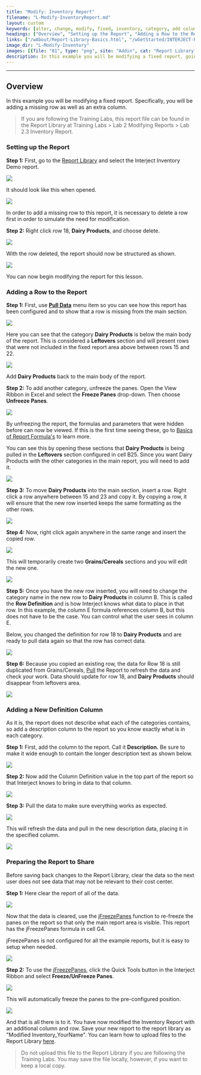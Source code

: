 ```yaml
---
title: "Modify: Inventory Report"
filename: "L-Modify-InventoryReport.md"
layout: custom
keywords: [alter, change, modify, fixed, inventory, category, add column, add row, jFreezePanes, walkthrough]
headings: ["Overview", "Setting up the Report", "Adding a Row to the Report", "Adding a New Definition Column", "Preparing the Report to Share"]
links: ["/wAbout/Report-Library-Basics.html", "/wGetStarted/INTERJECT-Ribbon-Menu-Items.html#pull-data", "/wAbout/Basics-of-Report-Formulas.html", "/wGetStarted/INTERJECT-Ribbon-Menu-Items.html#pull-data", "/wIndex/jFreezePanes.html", "/wIndex/jFreezePanes.html", "/wAbout/ReportLibraryLinks.html"]
image_dir: "L-Modify-Inventory"
images: [{file: "01", type: "png", site: "Addin", cat: "Report Library", sub: "", report: "Interject Inventory Demo", ribbon: "Simple", config: "Yes"},{file: "02", type: "png", site: "Addin", cat: "Report", sub: "", report: "Inventory by Category", ribbon: "", config: ""},{file: "03", type: "png", site: "Excel", cat: "Right Click Menu", sub: "", report: "Inventory by Category", ribbon: "", config: ""},{file: "04", type: "png", site: "Addin", cat: "Report", sub: "", report: "Inventory by Category", ribbon: "", config: ""},{file: "05", type: "png", site: "Addin", cat: "Pull Data", sub: "", report: "Inventory by Category", ribbon: "Simple", config: ""},{file: "06", type: "png", site: "Addin", cat: "Report", sub: "", report: "Inventory by Category", ribbon: "", config: ""},{file: "07", type: "png", site: "Excel", cat: "Freeze Panes", sub: "", report: "Inventory by Category", ribbon: "", config: ""},{file: "08", type: "png", site: "Addin", cat: "Report", sub: "", report: "Inventory by Category", ribbon: "", config: "Yes"},{file: "09", type: "png", site: "Excel", cat: "Right Click Menu", sub: "", report: "Inventory by Category", ribbon: "", config: "Yes"},{file: "10", type: "png", site: "Excel", cat: "Right Click Menu", sub: "", report: "Inventory by Category", ribbon: "", config: "Yes"},{file: "11", type: "png", site: "Addin", cat: "Report", sub: "", report: "Inventory by Category", ribbon: "", config: "Yes"},{file: "12", type: "png", site: "Addin", cat: "Report", sub: "", report: "Inventory by Category", ribbon: "", config: "Yes"},{file: "13", type: "png", site: "Addin", cat: "Report", sub: "", report: "Inventory by Category", ribbon: "", config: "Yes"},{file: "14", type: "png", site: "Addin", cat: "Report", sub: "", report: "Inventory by Category", ribbon: "", config: "Yes"},{file: "15", type: "png", site: "Addin", cat: "Report", sub: "", report: "Inventory by Category", ribbon: "", config: "Yes"},{file: "16", type: "png", site: "Addin", cat: "Pull Data", sub: "", report: "Inventory by Category", ribbon: "Simple", config: "Yes"},{file: "17", type: "png", site: "Addin", cat: "Report", sub: "", report: "Inventory by Category", ribbon: "", config: "Yes"},{file: "18", type: "png", site: "Addin", cat: "Pull Data", sub: "", report: "Inventory by Category", ribbon: "Simple", config: "Yes"},{file: "19", type: "png", site: "Addin", cat: "Report", sub: "", report: "Inventory by Category", ribbon: "", config: "Yes"},{file: "20", type: "png", site: "Addin", cat: "Quick Tools", sub: "", report: "Inventory by Category", ribbon: "", config: "Yes"},{file: "21", type: "png", site: "Addin", cat: "Report", sub: "", report: "Inventory by Category", ribbon: "", config: ""}]
description: In this example you will be modifying a fixed report, going over how to add a row to the report as well as add a description column.
---
```

* * *

##  Overview

In this example you will be modifying a fixed report. Specifically, you will be adding a missing row as well as an extra column.

<blockquote class=lab_info>
  If you are following the Training Labs, this report file can be found in the Report Library at Training Labs > Lab 2 Modifying Reports > Lab 2.3 Inventory Report.
</blockquote>

###  Setting up the Report

**Step 1:** First, go to the [Report Library](/wAbout/Report-Library-Basics.html) and select the Interject Inventory Demo report.

![](/images/L-Modify-Inventory/01.png)
<br>

It should look like this when opened.

![](/images/L-Modify-Inventory/02.png)
<br>

In order to add a missing row to this report, it is necessary to delete a row first in order to simulate the need for modification.

**Step 2:** Right click row 18, **Dairy Products**, and choose delete.

![](/images/L-Modify-Inventory/03.png)
<br>

With the row deleted, the report should now be structured as shown.

![](/images/L-Modify-Inventory/04.png)
<br>

You can now begin modifying the report for this lesson.

###  Adding a Row to the Report

**Step 1:** First, use [**Pull Data**](/wGetStarted/INTERJECT-Ribbon-Menu-Items.html#pull-data) menu item so you can see how this report has been configured and to show that a row is missing from the main section.

![](/images/L-Modify-Inventory/05.png)
<br>

Here you can see that the category **Dairy Products** is below the main body of the report. This is considered a **Leftovers** section and will present rows that were not included in the fixed report area above between rows 15 and 22.

![](/images/L-Modify-Inventory/06.png)
<br>

Add **Dairy Products** back to the main body of the report.

**Step 2:** To add another category, unfreeze the panes. Open the View Ribbon in Excel and select the **Freeze Panes** drop-down. Then choose **Unfreeze Panes**.

![](/images/L-Modify-Inventory/07.png)
<br>

By unfreezing the report, the formulas and parameters that were hidden before can now be viewed. If this is the first time seeing these, go to [Basics of Report Formula's](/wAbout/Basics-of-Report-Formulas.html) to learn more.

You can see this by opening these sections that **Dairy Products** is being pulled in the **Leftovers** section configured in cell B25. Since you want Dairy Products with the other categories in the main report, you will need to add it.

![](/images/L-Modify-Inventory/08.png)
<br>

**Step 3:** To move **Dairy Products** into the main section, insert a row. Right click a row anywhere between 15 and 23 and copy it.  By copying a row, it will ensure that the new row inserted keeps the same formatting as the other rows.

![](/images/L-Modify-Inventory/09.png)
<br>

**Step 4:** Now, right click again anywhere in the same range and insert the copied row.

![](/images/L-Modify-Inventory/10.png)
<br>

This will temporarily create two **Grains/Cereals** sections and you will edit the new one.

![](/images/L-Modify-Inventory/11.png)
<br>

**Step 5:** Once you have the new row inserted, you will need to change the category name in the new row to **Dairy Products** in column B. This is called the **Row Definition** and is how Interject knows what data to place in that row. In this example, the column E formula references column B, but this does not have to be the case. You can control what the user sees in column E.

Below, you changed the definition for row 18 to **Dairy Products** and are ready to pull data again so that the row has correct data.

![](/images/L-Modify-Inventory/12.png)
<br>

**Step 6:** Because you copied an existing row, the data for Row 18 is still duplicated from Grains/Cereals, [Pull](/wGetStarted/INTERJECT-Ribbon-Menu-Items.html#pull-data) the Report to refresh the data and check your work. Data should update for row 18, and **Dairy Products** should disappear from leftovers area.

![](/images/L-Modify-Inventory/13.png)
<br>

###  Adding a New Definition Column

As it is, the report does not describe what each of the categories contains, so add a description column to the report so you know exactly what is in each category.

**Step 1:** First, add the column to the report. Call it **Description.** Be sure to make it wide enough to contain the longer description text as shown below.

![](/images/L-Modify-Inventory/14.png)
<br>

**Step 2:** Now add the Column Definition value in the top part of the report so that Interject knows to bring in data to that column.

![](/images/L-Modify-Inventory/15.png)
<br>

**Step 3:** Pull the data to make sure everything works as expected.

![](/images/L-Modify-Inventory/16.png)
<br>

This will refresh the data and pull in the new description data, placing it in the specified column.

![](/images/L-Modify-Inventory/17.png)
<br>

###  Preparing the Report to Share

Before saving back changes to the Report Library, clear the data so the next user does not see data that may not be relevant to their cost center.

**Step 1:** Here clear the report of all of the data.

![](/images/L-Modify-Inventory/18.png)
<br>

Now that the data is cleared, use the [jFreezePanes](/wIndex/jFreezePanes.html) function to re-freeze the panes on the report so that only the main report area is visible. This report has the jFreezePanes formula in cell G4.

jFreezePanes is not configured for all the example reports, but it is easy to setup when needed.

![](/images/L-Modify-Inventory/19.png)
<br>

**Step 2:** To use the [jFreezePanes](/wIndex/jFreezePanes.html), click the Quick Tools button in the Interject Ribbon and select **Freeze/UnFreeze Panes**.

![](/images/L-Modify-Inventory/20.png)
<br>

This will automatically freeze the panes to the pre-configured position.

![](/images/L-Modify-Inventory/21.png)
<br>

And that is all there is to it. You have now modified the Inventory Report with an additional column and row. Save your new report to the report library as "Modified Inventory_YourName". You can learn how to upload files to the Report Library [here](/wAbout/ReportLibraryLinks.html).

<blockquote class=lab_info>
  Do not upload this file to the Report Library if you are following the Training Labs. You may save the file locally, however, if you want to keep a local copy.
</blockquote>
